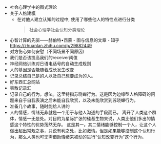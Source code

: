 - 社会心理学中的图式理论
- 关于人格建模
    - 在对他人建立认知的过程中, 使用了哪些他人的特性点进行分类
        > 社会心理学社会认知分类理论
- 心智计算的先驱——赫伯特•西蒙 - 图与信息的文章 - 知乎
    https://zhuanlan.zhihu.com/p/29882449
- 对方伤心如何安慰（不同场景不同原因）
- 我们是否该提高我们的receiver阈值
- 神经网络训练对日语电话号的自动生成规则
- 人的基因是否能随着成长发生改变
- 记录总结自己是的人以及自己想要成为的人。
- 好东西汇总网站
- 零散记录汇
- 记录自己的行为，想法。这里特指苏晓蝉行为。这是因为边缘型人格障碍的问题来自于自我表演之后未能自我欣赏，以及未能欣赏到苏晓蝉行为。
- 准备几个故事，随时能给人讲的
- 人的情感，情绪无非就是一个用于与他人沟通的手段而已。 离开了人类这个群体，情感一无是处。对目的为星际扩张的硅基生物来说，人类比他们多出的情感这个特性的优势荡然无存。
    这是其一，其二情绪能够控制一个人，让这个人做出超出常规之事，只说有利之处，比如激情。但是如果能够控制这个认知行为，那么人类也可无需借助情绪来被动的进行“认知改变行为”这个行为。



                                        
                                        
                                        
                                        
                                        
                                        





